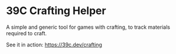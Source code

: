 # 39C Crafting Helper

A simple and generic tool for games with crafting, to track materials required to craft.

See it in action: https://39c.dev/crafting

